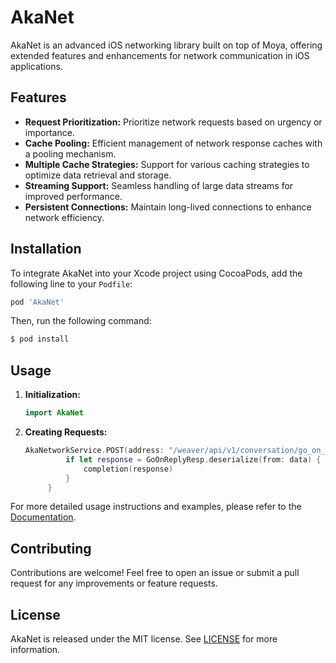 
# AkaNet

AkaNet is an advanced iOS networking library built on top of Moya, offering extended features and enhancements for network communication in iOS applications.

## Features

- **Request Prioritization:** Prioritize network requests based on urgency or importance.
- **Cache Pooling:** Efficient management of network response caches with a pooling mechanism.
- **Multiple Cache Strategies:** Support for various caching strategies to optimize data retrieval and storage.
- **Streaming Support:** Seamless handling of large data streams for improved performance.
- **Persistent Connections:** Maintain long-lived connections to enhance network efficiency.

## Installation

To integrate AkaNet into your Xcode project using CocoaPods, add the following line to your `Podfile`:

```ruby
pod 'AkaNet'
```

Then, run the following command:

```bash
$ pod install
```

## Usage

1. **Initialization:**
   ```swift
   import AkaNet
   ```

2. **Creating Requests:**
   ```swift
   AkaNetworkService.POST(address: "/weaver/api/v1/conversation/go_on_reply", params: params) { data in
            if let response = GoOnReplyResp.deserialize(from: data) {
                completion(response)
            }
        }
   ```


For more detailed usage instructions and examples, please refer to the [Documentation](https://github.com/MidnightAck/AkaNet).

## Contributing

Contributions are welcome! Feel free to open an issue or submit a pull request for any improvements or feature requests.

## License

AkaNet is released under the MIT license. See [LICENSE](https://github.com/MidnightAck/AkaNet/blob/main/LICENSE) for more information.
